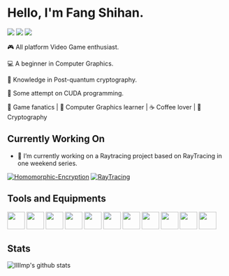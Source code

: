 # Hello, I'm Fang Shihan.

[![](https://img.shields.io/badge/-@IIIImp-%23181717?style=flat-square&logo=github&color=000000&labelColor)](https://github.com/IIIImp)
[![](https://img.shields.io/badge/-@IIIImp-%23000000?style=flat-square&logo=LeetCode&color=000000)](https://leetcode.cn/u/iiiimp-3/)
[![](https://img.shields.io/badge/-@IIIImp-%23000000?style=flat-square&logo=Codewars)](https://www.codewars.com/users/IIIImp)

:video_game: All platform Video Game enthusiast.

:computer: A beginner in Computer Graphics.

:key: Knowledge in Post-quantum cryptography.

:floppy_disk: Some attempt on CUDA programming.

🖖 Game fanatics | 🍎 Computer Graphics learner | ☕️ Coffee lover | 🌵 Cryptography

## Currently Working On

- 🔭 I’m currently working on a Raytracing project based on RayTracing in one weekend series.

[![Homomorphic-Encryption](https://svg.bookmark.style/api?url=https://github.com/IIIImp/Homomorphic-Encryption&mode=light&style=horizontal)](https://github.com/IIIImp/Homomorphic-Encryption)
[![RayTracing](https://svg.bookmark.style/api?url=https://github.com/IIIImp/RayTracing_Reconstruct&mode=dark&style=horizontal)](https://github.com/IIIImp/RayTracing_Reconstruct)

## Tools and Equipments
  <code><img height="40" src="https://cdn.simpleicons.org/C++?viewbox=auto"></code>
  <code><img height="40" src="https://cdn.simpleicons.org/python?viewbox=auto"></code>
  <code><img height="40" src="https://cdn.simpleicons.org/git?viewbox=auto"></code>
  <code><img height="40" src="https://cdn.simpleicons.org/github?viewbox=auto"></code>
  <code><img height="40" src="https://cdn.simpleicons.org/Linux?viewbox=auto"></code>
  <code><img height="40" src="https://cdn.simpleicons.org/unrealengine?viewbox=auto"></code>
  <code><img height="40" src="https://cdn.simpleicons.org/vulkan?viewbox=auto"></code>
  <code><img height="40" src="https://cdn.simpleicons.org/nvidia?viewbox=auto"></code>
  <code><img height="40" src="https://cdn.simpleicons.org/playstation?viewbox=auto"></code>
  <code><img height="40" src="https://cdn.simpleicons.org/steam?viewbox=auto"></code>
  <code><img height="40" src="https://cdn.simpleicons.org/epicgames?viewbox=auto"></code>

## Stats

![IIIImp's github stats](https://github-readme-stats.vercel.app/api?username=IIIImp&show_icons=true&theme=dracula)
<!--
**IIIImp/IIIImp** is a ✨ _special_ ✨ repository because its `README.md` (this file) appears on your GitHub profile.

Here are some ideas to get you started:


- 🌱 I’m currently learning ...
- 👯 I’m looking to collaborate on ...
- 🤔 I’m looking for help with ...
- 💬 Ask me about ...
- 📫 How to reach me: ...
- 😄 Pronouns: ...
- ⚡ Fun fact: ...
-->
